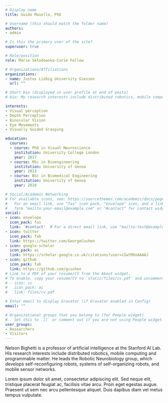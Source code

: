 ```yaml
---
# Display name
title: Guido Maiello, PhD

# Username (this should match the folder name)
authors:
- admin

# Is this the primary user of the site?
superuser: true

# Role/position
role: Marie Skłodowska-Curie Fellow

# Organizations/Affiliations
organizations:
- name: Justus Liebig University Giessen
  url: ""

# Short bio (displayed in user profile at end of posts)
# bio: My research interests include distributed robotics, mobile computing and programmable matter.

interests:
- Visual perception
- Depth Perception
- Binocular Vision
- Eye Movements
- Visually Guided Grasping

education:
  courses:
  - course: PhD in Visual Neuroscience
    institution: University College London
    year: 2017
  - course: MSc in Bioengineering
    institution: University of Genoa
    year: 2013
  - course: BSc in Biomedical Engineering
    institution: University of Genoa
    year: 2010

# Social/Academic Networking
# For available icons, see: https://sourcethemes.com/academic/docs/page-builder/#icons
#   For an email link, use "fas" icon pack, "envelope" icon, and a link in the
#   form "mailto:your-email@example.com" or "#contact" for contact widget.
social:
- icon: envelope
  icon_pack: fas
  link: '#contact'  # For a direct email link, use "mailto:test@example.org".
- icon: twitter
  icon_pack: fab
  link: https://twitter.com/GeorgeCushen
- icon: google-scholar
  icon_pack: ai
  link: https://scholar.google.co.uk/citations?user=sIwtMXoAAAAJ
- icon: github
  icon_pack: fab
  link: https://github.com/gcushen
# Link to a PDF of your resume/CV from the About widget.
# To enable, copy your resume/CV to `static/files/cv.pdf` and uncomment the lines below.
# - icon: cv
#   icon_pack: ai
#   link: files/cv.pdf

# Enter email to display Gravatar (if Gravatar enabled in Config)
email: ""

# Organizational groups that you belong to (for People widget)
#   Set this to `[]` or comment out if you are not using People widget.
user_groups:
- Researchers
- Visitors
---
```


Nelson Bighetti is a professor of artificial intelligence at the Stanford AI Lab. His research interests include distributed robotics, mobile computing and programmable matter. He leads the Robotic Neurobiology group, which develops self-reconfiguring robots, systems of self-organizing robots, and mobile sensor networks.

Lorem ipsum dolor sit amet, consectetur adipiscing elit. Sed neque elit, tristique placerat feugiat ac, facilisis vitae arcu. Proin eget egestas augue. Praesent ut sem nec arcu pellentesque aliquet. Duis dapibus diam vel metus tempus vulputate.
